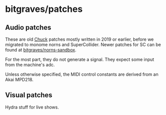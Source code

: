 # bitgraves/patches

## Audio patches

These are old [Chuck](http://chuck.stanford.edu/) patches mostly written in 2019 or earlier, before we migrated to monome norns and SuperCollider. Newer patches for SC can be found at [bitgraves/norns-sandbox](https://github.com/bitgraves/norns-sandbox).

For the most part, they do not generate a signal. They expect some input from the machine's adc.

Unless otherwise specified, the MIDI control constants are derived from an Akai MPD218.

## Visual patches

Hydra stuff for live shows.
